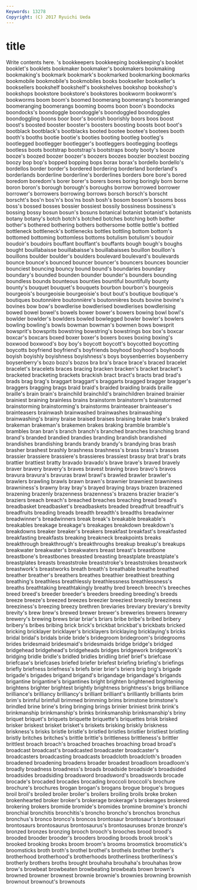 ```yaml
---
Keywords: 13278 
Copyright: (C) 2017 Ryuichi Ueda
---
```


# title

Write contents here.
's bookkeepers
bookkeeping bookkeeping's booklet booklet's booklets bookmaker bookmaker's bookmakers bookmaking bookmaking's
bookmark bookmark's bookmarked bookmarking bookmarks bookmobile bookmobile's bookmobiles books bookseller
bookseller's booksellers bookshelf bookshelf's bookshelves bookshop bookshop's bookshops bookstore bookstore's
bookstores bookworm bookworm's bookworms boom boom's boomed boomerang boomerang's boomeranged
boomeranging boomerangs booming booms boon boon's boondocks boondocks's boondoggle boondoggle's
boondoggled boondoggles boondoggling boons boor boor's boorish boorishly boors boos
boost boost's boosted booster booster's boosters boosting boosts boot boot's
bootblack bootblack's bootblacks booted bootee bootee's bootees booth booth's booths
bootie bootie's booties booting bootleg bootleg's bootlegged bootlegger bootlegger's bootleggers
bootlegging bootlegs bootless boots bootstrap bootstrap's bootstraps booty booty's booze
booze's boozed boozer boozer's boozers boozes boozier booziest boozing boozy
bop bop's bopped bopping bops borax borax's bordello bordello's bordellos
border border's bordered bordering borderland borderland's borderlands borderline borderline's borderlines
borders bore bore's bored boredom boredom's borer borer's borers bores
boring boringly born borne boron boron's borough borough's boroughs borrow
borrowed borrower borrower's borrowers borrowing borrows borsch borsch's borscht borscht's
bos'n bos'n's bos'ns bosh bosh's bosom bosom's bosoms boss boss's
bossed bosses bossier bossiest bossily bossiness bossiness's bossing bossy bosun
bosun's bosuns botanical botanist botanist's botanists botany botany's botch botch's
botched botches botching both bother bother's bothered bothering bothers bothersome
bottle bottle's bottled bottleneck bottleneck's bottlenecks bottles bottling bottom bottom's
bottomed bottoming bottomless bottoms botulism botulism's boudoir boudoir's boudoirs bouffant
bouffant's bouffants bough bough's boughs bought bouillabaisse bouillabaisse's bouillabaisses bouillon
bouillon's bouillons boulder boulder's boulders boulevard boulevard's boulevards bounce bounce's
bounced bouncer bouncer's bouncers bounces bouncier bounciest bouncing bouncy bound
bound's boundaries boundary boundary's bounded bounden bounder bounder's bounders bounding
boundless bounds bounteous bounties bountiful bountifully bounty bounty's bouquet bouquet's
bouquets bourbon bourbon's bourgeois bourgeois's bourgeoisie bourgeoisie's bout bout's boutique
boutique's boutiques boutonnière boutonnière's boutonnières bouts bovine bovine's bovines bow
bow's bowdlerise bowdlerised bowdlerises bowdlerising bowed bowel bowel's bowels bower
bower's bowers bowing bowl bowl's bowlder bowlder's bowlders bowled bowlegged
bowler bowler's bowlers bowling bowling's bowls bowman bowman's bowmen bows
bowsprit bowsprit's bowsprits bowstring bowstring's bowstrings box box's boxcar boxcar's
boxcars boxed boxer boxer's boxers boxes boxing boxing's boxwood boxwood's
boy boy's boycott boycott's boycotted boycotting boycotts boyfriend boyfriend's boyfriends
boyhood boyhood's boyhoods boyish boyishly boyishness boyishness's boys boysenberries boysenberry
boysenberry's bozo bozo's bozos bra bra's brace brace's braced bracelet
bracelet's bracelets braces bracing bracken bracken's bracket bracket's bracketed bracketing
brackets brackish bract bract's bracts brad brad's brads brag brag's
braggart braggart's braggarts bragged bragger bragger's braggers bragging brags braid
braid's braided braiding braids braille braille's brain brain's brainchild brainchild's
brainchildren brained brainier brainiest braining brainless brains brainstorm brainstorm's brainstormed
brainstorming brainstorming's brainstorms brainteaser brainteaser's brainteasers brainwash brainwashed brainwashes brainwashing
brainwashing's brainy braise braised braises braising brake brake's braked brakeman
brakeman's brakemen brakes braking bramble bramble's brambles bran bran's branch
branch's branched branches branching brand brand's branded brandied brandies branding
brandish brandished brandishes brandishing brands brandy brandy's brandying bras brash
brasher brashest brashly brashness brashness's brass brass's brasses brassier brassiere
brassiere's brassieres brassiest brassy brat brat's brats brattier brattiest bratty
bravado bravado's brave brave's braved bravely braver bravery bravery's braves
bravest braving bravo bravo's bravos bravura bravura's bravuras brawl brawl's
brawled brawler brawler's brawlers brawling brawls brawn brawn's brawnier brawniest
brawniness brawniness's brawny bray bray's brayed braying brays brazen brazened
brazening brazenly brazenness brazenness's brazens brazier brazier's braziers breach breach's
breached breaches breaching bread bread's breadbasket breadbasket's breadbaskets breaded breadfruit
breadfruit's breadfruits breading breads breadth breadth's breadths breadwinner breadwinner's breadwinners
break break's breakable breakable's breakables breakage breakage's breakages breakdown breakdown's
breakdowns breaker breaker's breakers breakfast breakfast's breakfasted breakfasting breakfasts breaking
breakneck breakpoints breaks breakthrough breakthrough's breakthroughs breakup breakup's breakups breakwater
breakwater's breakwaters breast breast's breastbone breastbone's breastbones breasted breasting breastplate
breastplate's breastplates breasts breaststroke breaststroke's breaststrokes breastwork breastwork's breastworks breath
breath's breathable breathe breathed breather breather's breathers breathes breathier breathiest
breathing breathing's breathless breathlessly breathlessness breathlessness's breaths breathtaking breathtakingly breathy
bred breech breech's breeches breed breed's breeder breeder's breeders breeding
breeding's breeds breeze breeze's breezed breezes breezier breeziest breezily breeziness
breeziness's breezing breezy brethren breviaries breviary breviary's brevity brevity's brew
brew's brewed brewer brewer's breweries brewers brewery brewery's brewing brews
briar briar's briars bribe bribe's bribed bribery bribery's bribes bribing
brick brick's brickbat brickbat's brickbats bricked bricking bricklayer bricklayer's bricklayers
bricklaying bricklaying's bricks bridal bridal's bridals bride bride's bridegroom bridegroom's
bridegrooms brides bridesmaid bridesmaid's bridesmaids bridge bridge's bridged bridgehead bridgehead's
bridgeheads bridges bridgework bridgework's bridging bridle bridle's bridled bridles bridling
brief brief's briefcase briefcase's briefcases briefed briefer briefest briefing briefing's
briefings briefly briefness briefness's briefs brier brier's briers brig brig's
brigade brigade's brigades brigand brigand's brigandage brigandage's brigands brigantine brigantine's
brigantines bright brighten brightened brightening brightens brighter brightest brightly brightness
brightness's brigs brilliance brilliance's brilliancy brilliancy's brilliant brilliant's brilliantly brilliants
brim brim's brimful brimfull brimmed brimming brims brimstone brimstone's brindled
brine brine's bring bringing brings brinier briniest brink brink's brinkmanship
brinkmanship's brinks brinksmanship brinksmanship's briny briquet briquet's briquets briquette briquette's
briquettes brisk brisked brisker briskest brisket brisket's briskets brisking briskly
briskness briskness's brisks bristle bristle's bristled bristles bristlier bristliest bristling
bristly britches britches's brittle brittle's brittleness brittleness's brittler brittlest broach
broach's broached broaches broaching broad broad's broadcast broadcast's broadcasted broadcaster
broadcaster's broadcasters broadcasting broadcasts broadcloth broadcloth's broaden broadened broadening broadens
broader broadest broadloom broadloom's broadly broadness broadness's broads broadside broadside's
broadsided broadsides broadsiding broadsword broadsword's broadswords brocade brocade's brocaded brocades
brocading broccoli broccoli's brochure brochure's brochures brogan brogan's brogans brogue
brogue's brogues broil broil's broiled broiler broiler's broilers broiling broils
broke broken brokenhearted broker broker's brokerage brokerage's brokerages brokered brokering
brokers bromide bromide's bromides bromine bromine's bronchi bronchial bronchitis bronchitis's
broncho broncho's bronchos bronchus bronchus's bronco bronco's broncos brontosaur brontosaur's
brontosauri brontosaurs brontosaurus brontosaurus's brontosauruses bronze bronze's bronzed bronzes bronzing
brooch brooch's brooches brood brood's brooded brooder brooder's brooders brooding
broods brook brook's brooked brooking brooks broom broom's brooms broomstick
broomstick's broomsticks broth broth's brothel brothel's brothels brother brother's brotherhood
brotherhood's brotherhoods brotherliness brotherliness's brotherly brothers broths brought brouhaha brouhaha's
brouhahas brow brow's browbeat browbeaten browbeating browbeats brown brown's browned
browner brownest brownie brownie's brownies browning brownish brownout brownout's brownouts
